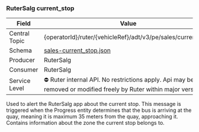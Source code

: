 ### RuterSalg current_stop
| Field         | Value                                                                                                             |
|---------------|-------------------------------------------------------------------------------------------------------------------|
| Central Topic | {operatorId}/ruter/{vehicleRef}/adt/v3/pe/sales/current_stop                                                      |
| Schema        | [ sales-current_stop.json ](json-schemas/pe/sales/current_stop/sales-current_stop.json)                           |
| Producer      | RuterSalg                                                                                                         |
| Consumer      | RuterSalg                                                                                                         |
| Service Level | ⛔ Ruter internal API. No restrictions apply. Api may be removed or modified freely by Ruter within major version. | 

Used to alert the RuterSalg app about the current stop. This message is triggered when the Progress entity determines that the bus is arriving
at the quay, meaning it is maximum 35 meters from the quay, approaching it. Contains information about the zone the current stop belongs to.
